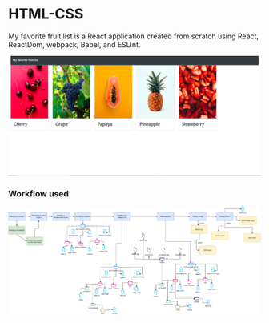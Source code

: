 # HTML-CSS


My favorite fruit list is a React application created from scratch using React, ReactDom, webpack, Babel, and ESLint.

![alt text](https://github.com/jv80/React/blob/master/My%20favorite%20fruit%20list/Capture.PNG)
### Workflow used
![alt text](https://github.com/jv80/React/blob/master/My%20favorite%20fruit%20list/myFavoriteFruitList.png)
